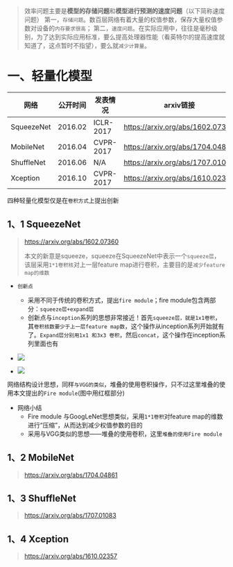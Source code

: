 > 效率问题主要是**模型的存储问题**和**模型进行预测的速度问题**（以下简称速度问题）
> 第一，`存储问题`。数百层网络有着大量的权值参数，保存大量权值参数对设备的`内存要求很高`；
> 第二，`速度问题`。在实际应用中，往往是毫秒级别，为了达到实际应用标准，要么提高处理器性能（看英特尔的提高速度就知道了，这点暂时不指望），要么就`减少计算量`。

# 一、轻量化模型

| 网络       | 公开时间 | 发表情况  | arxiv链接                        |
| ---------- | -------- | --------- | -------------------------------- |
| SqueezeNet | 2016.02  | ICLR-2017 | https://arxiv.org/abs/1602.07360 |
| MobileNet  | 2016.04  | CVPR-2017 | https://arxiv.org/abs/1704.04861 |
| ShuffleNet | 2016.06  | N/A       | https://arxiv.org/abs/1707.01083 |
| Xception   | 2016.10  | CVPR-2017 | https://arxiv.org/abs/1610.02357 |

四种轻量化模型仅是在`卷积方式`上提出创新



## 1、1 SqueezeNet

> https://arxiv.org/abs/1602.07360
>
> 本文的新意是squeeze，squeeze在SqueezeNet中表示一个`squeeze层`，该层采用`1*1卷积核`对上一层feature map进行卷积，主要目的是`减少feature map的维数`

+ `创新点`
  + 采用不同于传统的卷积方式，提出`fire module`；fire module包含两部分：`squeeze层+expand层`
  + 创新点与`inception`系列的思想非常接近！首先`squeeze层，就是1x1卷积`，其`卷积核数要少于上一层feature map数`，这个操作从inception系列开始就有了。`Expand层分别用1x1 和3x3 卷积`，然后`concat`，这个操作在inception系列里面也有
+ ![](https://pic.downk.cc/item/5f4c99de160a154a67bd6dae.png)

+ ![](https://pic.downk.cc/item/5f4c9a23160a154a67bd8067.png)

网络结构设计思想，同样`与VGG的类似`，堆叠的使用卷积操作，只不过这里堆叠的使用本文提出的`Fire module`(图中用红框部分)

+ 网络小结
  + Fire module 与GoogLeNet思想类似，采用`1*1卷积`对feature map的维数进行“压缩”，从而达到减少权值参数的目的
  + 采用与VGG类似的思想——堆叠的使用卷积，这里`堆叠的使用Fire module`

## 1、2 MobileNet

> https://arxiv.org/abs/1704.04861

## 1、3 ShuffleNet

> https://arxiv.org/abs/1707.01083

## 1、4 Xception

> https://arxiv.org/abs/1610.02357

